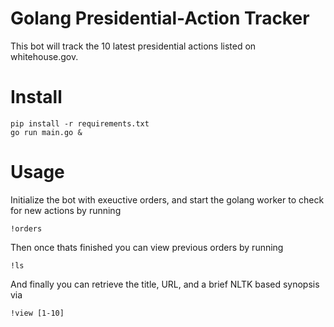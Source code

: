 # Golang Presidential-Action Tracker

This bot will track the 10 latest presidential actions listed on whitehouse.gov.

# Install

```
pip install -r requirements.txt
go run main.go &
```


# Usage

Initialize the bot with exeuctive orders, and start the golang worker to check for new actions by running

```
!orders
```
Then once thats finished you can view previous orders by running 

```
!ls
```

And finally you can retrieve the title, URL, and a brief NLTK based synopsis via

```
!view [1-10]
```

